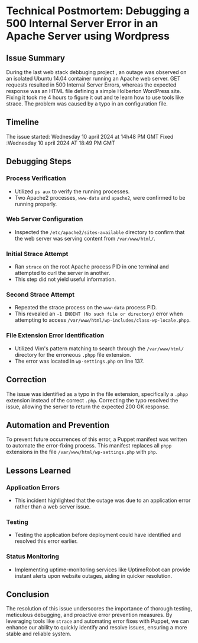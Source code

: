 # Technical Postmortem: Debugging a 500 Internal Server Error in an Apache Server using Wordpress

## Issue Summary
During the last web stack debbuging project , an outage was observed on an isolated Ubuntu 14.04 container running an Apache web server. GET requests resulted in 500 Internal Server Errors, whereas the expected response was an HTML file defining a simple Holberton WordPress site.
Fixing it took me 4 hours to figure it out and te learn how to use tools like strace.
The problem was caused by a typo in an configuration file.

## Timeline
The issue started:  Wednesday 10 april 2024 at 14h48 PM GMT
Fixed :Wednesday 10 april 2024 AT 18:49 PM GMT

## Debugging Steps

### Process Verification
- Utilized `ps aux` to verify the running processes.
- Two Apache2 processes, `www-data` and `apache2`, were confirmed to be running properly.

### Web Server Configuration
- Inspected the `/etc/apache2/sites-available` directory to confirm that the web server was serving content from `/var/www/html/`.

### Initial Strace Attempt
- Ran `strace` on the root Apache process PID in one terminal and attempted to curl the server in another.
- This step did not yield useful information.

### Second Strace Attempt
- Repeated the strace process on the `www-data` process PID.
- This revealed an `-1 ENOENT (No such file or directory)` error when attempting to access `/var/www/html/wp-includes/class-wp-locale.phpp`.

### File Extension Error Identification
- Utilized Vim's pattern matching to search through the `/var/www/html/` directory for the erroneous `.phpp` file extension.
- The error was located in `wp-settings.php` on line 137.

## Correction
The issue was identified as a typo in the file extension, specifically a `.phpp` extension instead of the correct `.php`. Correcting the typo resolved the issue, allowing the server to return the expected 200 OK response.

## Automation and Prevention
To prevent future occurrences of this error, a Puppet manifest was written to automate the error-fixing process. This manifest replaces all `phpp` extensions in the file `/var/www/html/wp-settings.php` with `php`.

## Lessons Learned

### Application Errors
- This incident highlighted that the outage was due to an application error rather than a web server issue.

### Testing
- Testing the application before deployment could have identified and resolved this error earlier.

### Status Monitoring
- Implementing uptime-monitoring services like UptimeRobot can provide instant alerts upon website outages, aiding in quicker resolution.

## Conclusion
The resolution of this issue underscores the importance of thorough testing, meticulous debugging, and proactive error prevention measures. By leveraging tools like `strace` and automating error fixes with Puppet, we can enhance our ability to quickly identify and resolve issues, ensuring a more stable and reliable system.

